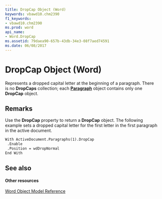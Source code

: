 ```yaml
---
title: DropCap Object (Word)
keywords: vbawd10.chm2390
f1_keywords:
- vbawd10.chm2390
ms.prod: word
api_name:
- Word.DropCap
ms.assetid: 79daea90-657b-43db-34e3-08f7aed74591
ms.date: 06/08/2017
---
```



# DropCap Object (Word)

Represents a dropped capital letter at the beginning of a paragraph. There is no  **DropCaps** collection; each **[Paragraph](paragraph-object-word.md)** object contains only one **DropCap** object.


## Remarks

Use the  **DropCap** property to return a **DropCap** object. The following example sets a dropped capital letter for the first letter in the first paragraph in the active document.


```vb
With ActiveDocument.Paragraphs(1).DropCap 
 .Enable 
 .Position = wdDropNormal 
End With
```


## See also


#### Other resources



[Word Object Model Reference](http://msdn.microsoft.com/library/be452561-b436-bb9b-6f94-3faa9a74a6fd%28Office.15%29.aspx)

